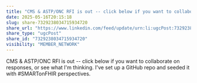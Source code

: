 ```yaml
---
title: "CMS & ASTP/ONC RFI is out -- click below if you want to collaborate on…"
date: 2025-05-16T20:15:18
slug: share-7329238034715934720
share_url: "https://www.linkedin.com/feed/update/urn:li:ugcPost:7329238034715934720"
share_type: "ugcPost"
share_id: "7329238034715934720"
visibility: "MEMBER_NETWORK"
---
```


CMS & ASTP/ONC RFI is out -- click below if you want to collaborate on responses, or see what I'm thinking. I've set up a GitHub repo and seeded it with #SMARTonFHIR perspectives.
